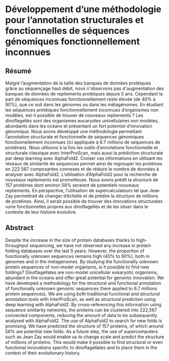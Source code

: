 # Développement d’une méthodologie pour l’annotation structurales et fonctionnelles de séquences génomiques fonctionnellement inconnues

## Résumé
Malgré l’augmentation de la taille des banques de données protéiques grâce au séquençage haut débit, nous n'observons pas d'augmentation des banques de données de repliements protéiques depuis 5 ans. Cependant la part de séquences inconnues fonctionnellement reste élevée (de 40% à 90%), que ce soit dans les génomes ou dans les métagénomes. En étudiant les séquences protéiques fonctionnellement inconnues d’organismes non modèles, est-il possible de trouver de nouveaux repliements ? Les dinoflagellés sont des organismes eucaryotes unicellulaires non modèles, abondants dans les océans et présentant un fort potentiel d’innovation génomique. Nous avons développé une méthodologie permettant l’annotation structurale et fonctionnelle de séquences génomiques fonctionnellement inconnues (ici appliquée à 6.7 millions de séquences de protéines). Nous utilisons à la fois les outils d’annotations fonctionnelle et structurale classique avec InterProScan, mais aussi la prédiction structurale par deep learning avec AlphaFold2. Croiser ces informations en utilisant les réseaux de similarité de séquences permet ainsi de regrouper les protéines en 222 567 composantes connexes et de réduire le nombre de données à analyser avec AlphaFold2. L’utilisation d’AlphaFold2 pour la recherche de nouveaux repliements est prometteuse. Nous avons prédit la structure de 157 protéines dont environ 58% seraient de potentiels nouveaux repliements. En perspective, l’utilisation de supercalculateurs tel que Jean Zay permettrait de changer d’échelle et de prédire la structure de millions de protéines. Ainsi, il serait possible de trouver des innovations structurales voire fonctionnelles propres aux dinoflagellés et de les situer dans le contexte de leur histoire évolutive.

## Abstract
Despite the increase in the size of protein databases thanks to high-throughput sequencing, we have not observed any increase in protein folding databases over the last 5 years. However, the proportion of functionally unknown sequences remains high (40% to 90%), both in genomes and in the metagenomes. By studying the functionally unknown protein sequences of non-model organisms, is it possible to find new foldings? Dinoflagellates are non-model unicellular eukaryotic organisms, abundant in the oceans and offer great potential for genomic innovation. We have developed a methodology for the structural and functional annotation of functionally unknown genomic sequences (here applied to 6.7 millions protein sequences). We are using both traditional functional and structural annotation tools with InterProScan, as well as structural prediction using deep learning with AlphaFold2. By cross-referencing this information using sequence similarity networks, the proteins can be clustered into 222,567 connected components, reducing the amount of data to be subsequently analysed with AlphaFold2. The use of AlphaFold2 to search for new folds is promising. We have predicted the structure of 157 proteins, of which around 58% are potential new folds. As a future step, the use of supercomputers such as Jean Zay would enable us to change scale and predict the structure of millions of proteins. This would make it possible to find structural or even functional innovations specific to dinoflagellates and to place them in the context of their evolutionary history.
